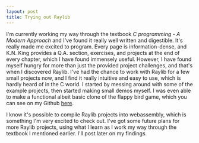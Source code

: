 ```yaml
---
layout: post
title: Trying out Raylib
---
```

I'm currently working my way through the textbook *C programming - A Modern Approach* and I've found it really well written and digestible. It's really made me excited to program. Every page is information-dense, and K.N. King provides a Q.A. section, exercises, and projects at the end of every chapter, which I have found immensely useful. However, I have found myself hungry for more than just the provided project challenges, and that's when I discovered Raylib. I've had the chance to work with Raylib for a few small projects now, and I find it really intuitive and easy to use, which is hardly heard of in the C world. I started by messing around with some of the example projects, then started making small demos myself. I was even able to make a functional albeit basic clone of the flappy bird game, which you can see on my Github [here](https://github.com/seanledesma/flighty-bird). 

I know it's possible to compile Raylib projects into webassembly, which is something I'm very excited to check out. I've got some future plans for more Raylib projects, using what I learn as I work my way through the textbook I mentioned earlier. I'll post later on my findings.